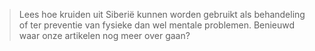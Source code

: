 >Lees hoe kruiden uit Siberië kunnen worden gebruikt als behandeling of ter preventie van fysieke dan wel mentale problemen. Benieuwd waar onze artikelen nog meer over gaan?
>
